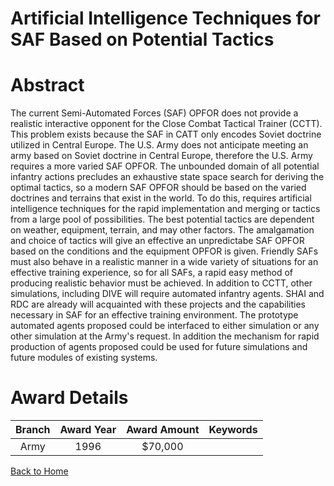 
Artificial Intelligence Techniques for SAF Based on Potential Tactics
=====================================================================

# Abstract


The current Semi-Automated Forces (SAF) OPFOR does not provide a realistic interactive opponent for the Close Combat Tactical Trainer (CCTT).  This problem exists because the SAF in CATT only encodes Soviet doctrine utilized in Central Europe.  The U.S. Army does not anticipate meeting an army based on Soviet doctrine in Central Europe, therefore the U.S. Army requires a more varied SAF OPFOR.  The unbounded domain of all potential infantry actions precludes an exhaustive state space search for deriving the optimal tactics, so a modern SAF OPFOR should be based on the varied doctrines and terrains that exist in the world.  To do this, requires artificial intelligence techniques for the rapid implementation and merging or tactics from a large pool of possibilities.  The best potential tactics are dependent on weather, equipment, terrain, and may other factors.  The amalgamation and choice of tactics will give an effective an unpredictabe SAF OPFOR based on the conditions and the equipment OPFOR is given.  Friendly SAFs must also behave in a realistic manner in a wide variety of situations for an effective training experience, so for all SAFs, a rapid easy method of producing realistic behavior must be achieved.  In addition to CCTT, other simulations, including DIVE will require automated infantry agents. SHAI and RDC are already will acquainted with these projects and the capabilities necessary in SAF for an effective training environment.  The prototype automated agents proposed could be interfaced to either simulation or any other simulation at the Army's request.  In addition the mechanism for rapid production of agents proposed could be used for future simulations and future modules of existing systems.  

# Award Details

|Branch|Award Year|Award Amount|Keywords|
| :---: | :---: | :---: | :---: |
|Army|1996|$70,000||
  
  


[Back to Home](https://github.com/chrischow/dod_sbir_awards#846)